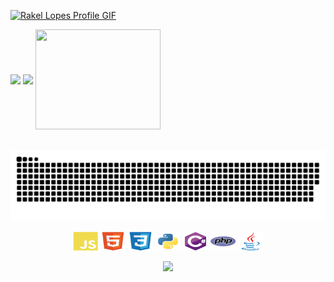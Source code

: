 <a href="https://github.com/RakelLopes">![Rakel Lopes Profile GIF](./assets/readme-img.gif)</a>

<div>
  <img height="160em" align="center" src="https://github-readme-stats.vercel.app/api?username=rakellopes&&show_icons=true&theme=react&icon_color=666666&border_color=11111111&bg_color=111111&locale=pt-BR&border_radius=10&include_all_commits=true&count_private=true&show_owner=true"/>
  <img height="160em" align="center" src="https://github-readme-stats.vercel.app/api/top-langs/?username=rakellopes&&icon_color=666666&border_color=111111&bg_color=111111&layout=compact&langs_count=7&theme=react" />
   <img align="center" width="200" height="160" src="https://media1.tenor.com/m/kZIiU4s3zzUAAAAd/megumin-anime.gif">
  <img align="center" width="990" height="8" src="https://media.tenor.com/3HFKgdT-FiQAAAAi/line-rainbow.gif">
</div>
<br>
<picture>
  <source
    media="(prefers-color-scheme: dark)"
    srcset="./github-snake-dark.svg"
  />
  <source
    media="(prefers-color-scheme: light)"
    srcset="./github-snake-white.svg"
  />
  <img
    alt="github contribution grid snake animation"
    src="./github-snake-dark.svg"
  />
</picture> 
<div align="center"> 
  <div style="display: inline_block"><br>
  <img align="center" alt="Rafa-Js" height="30" width="40" src="https://raw.githubusercontent.com/devicons/devicon/master/icons/javascript/javascript-plain.svg">
  <img align="center" alt="HTML" height="30" width="40" src="https://raw.githubusercontent.com/devicons/devicon/master/icons/html5/html5-original.svg">
  <img align="center" alt="CSS" height="30" width="40" src="https://raw.githubusercontent.com/devicons/devicon/master/icons/css3/css3-original.svg">
  <img align="center" alt="Python" height="30" width="40" src="https://raw.githubusercontent.com/devicons/devicon/master/icons/python/python-original.svg">
  <img align="center" alt="Csharp" height="30" width="40" src="https://raw.githubusercontent.com/devicons/devicon/master/icons/csharp/csharp-original.svg">
  <img align="center" alt="PHP" height="30" width="40" src="https://raw.githubusercontent.com/devicons/devicon/master/icons/php/php-original.svg">
  <img align="center" alt="java" height="30" width="40" src="https://raw.githubusercontent.com/devicons/devicon/master/icons/java/java-original.svg">
</div>
</br>
  <a href="https://www.linkedin.com/in/raquel-lopes-125b21274/" target="_blank"><img src="https://img.shields.io/badge/-LinkedIn-%230077B5?style=for-the-badge&logo=linkedin&logoColor=white" target="_blank"></a>  
</div>
